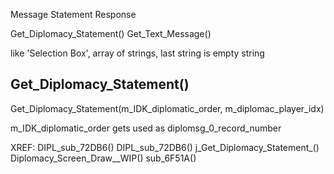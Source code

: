 
Message
Statement
Response

Get_Diplomacy_Statement()
Get_Text_Message()





like 'Selection Box', array of strings, last string is empty string



## Get_Diplomacy_Statement()

Get_Diplomacy_Statement(m_IDK_diplomatic_order, m_diplomac_player_idx)

m_IDK_diplomatic_order gets used as diplomsg_0_record_number




XREF:
    DIPL_sub_72DB6()
    DIPL_sub_72DB6()
    j_Get_Diplomacy_Statement_()
        Diplomacy_Screen_Draw__WIP()
        sub_6F51A()
